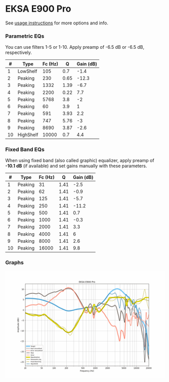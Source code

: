 # EKSA E900 Pro
See [usage instructions](https://github.com/jaakkopasanen/AutoEq#usage) for more options and info.

### Parametric EQs
You can use filters 1-5 or 1-10. Apply preamp of -6.5 dB or -6.5 dB, respectively.

|   # | Type      |   Fc (Hz) |    Q |   Gain (dB) |
|-----|-----------|-----------|------|-------------|
|   1 | LowShelf  |       105 | 0.7  |        -1.4 |
|   2 | Peaking   |       230 | 0.65 |       -12.3 |
|   3 | Peaking   |      1332 | 1.39 |        -6.7 |
|   4 | Peaking   |      2200 | 0.22 |         7.7 |
|   5 | Peaking   |      5768 | 3.8  |        -2   |
|   6 | Peaking   |        60 | 3.9  |         1   |
|   7 | Peaking   |       591 | 3.93 |         2.2 |
|   8 | Peaking   |       747 | 5.76 |        -3   |
|   9 | Peaking   |      8690 | 3.87 |        -2.6 |
|  10 | HighShelf |     10000 | 0.7  |         4.4 |

### Fixed Band EQs
When using fixed band (also called graphic) equalizer, apply preamp of **-10.1 dB** (if available) and set gains manually with these parameters.

|   # | Type    |   Fc (Hz) |    Q |   Gain (dB) |
|-----|---------|-----------|------|-------------|
|   1 | Peaking |        31 | 1.41 |        -2.5 |
|   2 | Peaking |        62 | 1.41 |        -0.9 |
|   3 | Peaking |       125 | 1.41 |        -5.7 |
|   4 | Peaking |       250 | 1.41 |       -11.2 |
|   5 | Peaking |       500 | 1.41 |         0.7 |
|   6 | Peaking |      1000 | 1.41 |        -0.3 |
|   7 | Peaking |      2000 | 1.41 |         3.3 |
|   8 | Peaking |      4000 | 1.41 |         6   |
|   9 | Peaking |      8000 | 1.41 |         2.6 |
|  10 | Peaking |     16000 | 1.41 |         9.8 |

### Graphs
![](./EKSA%20E900%20Pro.png)
